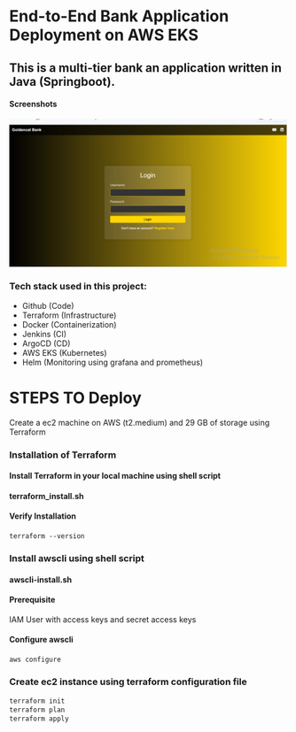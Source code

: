 
# End-to-End Bank Application Deployment on AWS EKS


## This is a multi-tier bank an application written in Java (Springboot).

#### Screenshots

![App Screenshot](https://github.com/2604manishyadav/Bankapp/blob/86627cd7887c50fd3be7550a35dc65625a5bde15/springboot.PNG)

### Tech stack used in this project:

- Github (Code)  
- Terraform (Infrastructure)  
- Docker (Containerization)  
- Jenkins (CI)  
- ArgoCD (CD)  
- AWS EKS (Kubernetes)  
- Helm (Monitoring using grafana and prometheus)


# STEPS TO Deploy

Create a ec2 machine on AWS (t2.medium) and 29 GB of storage using Terraform

### Installation of Terraform

#### Install Terraform in your local machine using shell script
 
#### terraform_install.sh 

#### Verify Installation

    terraform --version

### Install awscli using shell script

#### awscli-install.sh

#### Prerequisite

IAM User with access keys and secret access keys

#### Configure awscli

    aws configure

### Create ec2 instance using terraform configuration file

    terraform init 
    terraform plan  
    terraform apply









